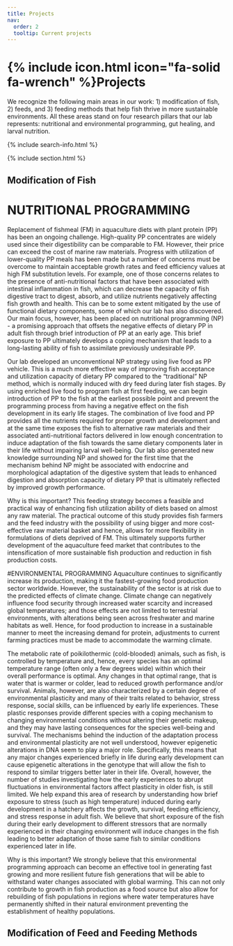 ```yaml
---
title: Projects
nav:
  order: 2
  tooltip: Current projects
---
```


# {% include icon.html icon="fa-solid fa-wrench" %}Projects

We recognize the following main areas in our work: 1) modification of fish, 2) feeds, and 3) feeding methods that help fish thrive in more sustainable environments. All these areas stand on four research pillars that our lab represents: nutritional and environmental programming, gut healing, and larval nutrition.

{% include search-info.html %}

{% include section.html %}

## Modification of Fish
# NUTRITIONAL PROGRAMMING
Replacement of fishmeal (FM) in aquaculture diets with plant protein (PP) has been an ongoing challenge. High-quality PP concentrates are widely used since their digestibility can be comparable to FM. However, their price can exceed the cost of marine raw materials. Progress with utilization of lower-quality PP meals has been made but a number of concerns must be overcome to maintain acceptable growth rates and feed efficiency values at high FM substitution levels. For example, one of those concerns relates to the presence of anti-nutritional factors that have been associated with intestinal inflammation in fish, which can decrease the capacity of fish digestive tract to digest, absorb, and utilize nutrients negatively affecting fish growth and health. This can be to some extent mitigated by the use of functional dietary components, some of which our lab has also discovered. Our main focus, however, has been placed on nutritional programming (NP) - a promising approach that offsets the negative effects of dietary PP in adult fish through brief introduction of PP at an early age. This brief exposure to PP ultimately develops a coping mechanism that leads to a long-lasting ability of fish to assimilate previously undesirable PP. 

Our lab developed an unconventional NP strategy using live food as PP vehicle. This is a much more effective way of improving fish acceptance and utilization capacity of dietary PP compared to the “traditional” NP method, which is normally induced with dry feed during later fish stages. By using enriched live food to program fish at first feeding, we can begin introduction of PP to the fish at the earliest possible point and prevent the programming process from having a negative effect on the fish development in its early life stages. The combination of live food and PP provides all the nutrients required for proper growth and development and at the same time exposes the fish to alternative raw materials and their associated anti-nutritional factors delivered in low enough concentration to induce adaptation of the fish towards the same dietary components later in their life without impairing larval well-being. Our lab also generated new knowledge surrounding NP and showed for the first time that the mechanism behind NP might be associated with endocrine and morphological adaptation of the digestive system that leads to enhanced digestion and absorption capacity of dietary PP that is ultimately reflected by improved growth performance. 

Why is this important? This feeding strategy becomes a feasible and practical way of enhancing fish utilization ability of diets based on almost any raw material. The practical outcome of this study provides fish farmers and the feed industry with the possibility of using bigger and more cost-effective raw material basket and hence, allows for more flexibility in formulations of diets deprived of FM. This ultimately supports further development of the aquaculture feed market that contributes to the intensification of more sustainable fish production and reduction in fish production costs.

#ENVIRONMENTAL PROGRAMMING 
Aquaculture continues to significantly increase its production, making it the fastest-growing food production sector worldwide. However, the sustainability of the sector is at risk due to the predicted effects of climate change. Climate change can negatively influence food security through increased water scarcity and increased global temperatures; and those effects are not limited to terrestrial environments, with alterations being seen across freshwater and marine habitats as well. Hence, for food production to increase in a sustainable manner to meet the increasing demand for protein, adjustments to current farming practices must be made to accommodate the warming climate. 

The metabolic rate of poikilothermic (cold-blooded) animals, such as fish, is controlled by temperature and, hence, every species has an optimal temperature range (often only a few degrees wide) within which their overall performance is optimal. Any changes in that optimal range, that is water that is warmer or colder, lead to reduced growth performance and/or survival. Animals, however, are also characterized by a certain degree of environmental plasticity and many of their traits related to behavior, stress response, social skills, can be influenced by early life experiences. These plastic responses provide different species with a coping mechanism to changing environmental conditions without altering their genetic makeup, and they may have lasting consequences for the species well-being and survival. The mechanisms behind the induction of the adaptation process and environmental plasticity are not well understood, however epigenetic alterations in DNA seem to play a major role. Specifically, this means that any major changes experienced briefly in life during early development can cause epigenetic alterations in the genotype that will allow the fish to respond to similar triggers better later in their life. Overall, however, the number of studies investigating how the early experiences to abrupt fluctuations in environmental factors affect plasticity in older fish, is still limited. We help expand this area of research by understanding how brief exposure to stress (such as high temperature) induced during early development in a hatchery affects the growth, survival, feeding efficiency, and stress response in adult fish. We believe that short exposure of the fish during their early development to different stressors that are normally experienced in their changing environment will induce changes in the fish leading to better adaptation of those same fish to similar conditions experienced later in life.

Why is this important? We strongly believe that this environmental programming approach can become an effective tool in generating fast growing and more resilient future fish generations that will be able to withstand water changes associated with global warming. This can not only contribute to growth in fish production as a food source but also allow for rebuilding of fish populations in regions where water temperatures have permanently shifted in their natural environment preventing the establishment of healthy populations.

## Modification of Feed and Feeding Methods

